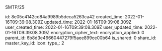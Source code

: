 SMTP/25

id: 8e05c4142cd84a9989b5deca5263ca42
created_time: 2022-01-16T09:39:08.309Z
updated_time: 2022-01-16T09:39:08.309Z
user_created_time: 2022-01-16T09:39:08.309Z
user_updated_time: 2022-01-16T09:39:08.309Z
encryption_cipher_text: 
encryption_applied: 0
parent_id: 6b8d3e46660447279f5aee899ce00b64
is_shared: 0
share_id: 
master_key_id: 
icon: 
type_: 2